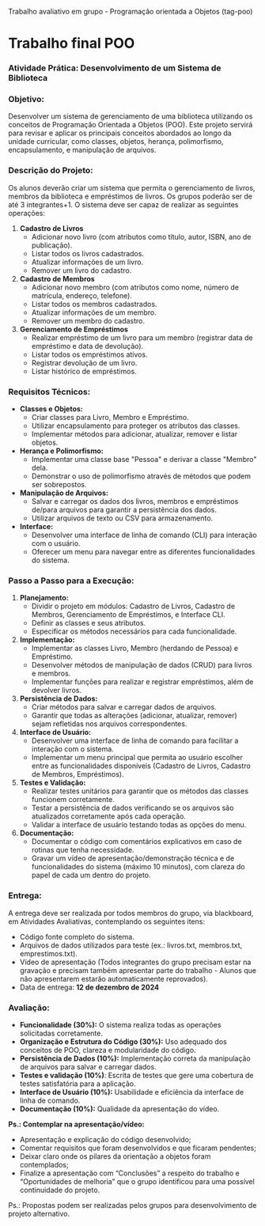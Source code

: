 Trabalho avaliativo em grupo - Programação orientada a Objetos (tag-poo)

# Trabalho final POO

### Atividade Prática: Desenvolvimento de um Sistema de Biblioteca

### Objetivo:

Desenvolver um sistema de gerenciamento de uma biblioteca utilizando os conceitos de Programação Orientada a Objetos (POO). Este projeto servirá para revisar e aplicar os principais conceitos abordados ao longo da unidade curricular, como classes, objetos, herança, polimorfismo, encapsulamento, e manipulação de arquivos.

### Descrição do Projeto:

Os alunos deverão criar um sistema que permita o gerenciamento de livros, membros da biblioteca e empréstimos de livros. Os grupos poderão ser de até 3 integrantes+1. O sistema deve ser capaz de realizar as seguintes operações:

1. **Cadastro de Livros**
    - Adicionar novo livro (com atributos como título, autor, ISBN, ano de publicação).
    - Listar todos os livros cadastrados.
    - Atualizar informações de um livro.
    - Remover um livro do cadastro.
2. **Cadastro de Membros**
    - Adicionar novo membro (com atributos como nome, número de matrícula, endereço, telefone).
    - Listar todos os membros cadastrados.
    - Atualizar informações de um membro.
    - Remover um membro do cadastro.
3. **Gerenciamento de Empréstimos**
    - Realizar empréstimo de um livro para um membro (registrar data de empréstimo e data de devolução).
    - Listar todos os empréstimos ativos.
    - Registrar devolução de um livro.
    - Listar histórico de empréstimos.

### Requisitos Técnicos:

- **Classes e Objetos:**
    - Criar classes para Livro, Membro e Empréstimo.
    - Utilizar encapsulamento para proteger os atributos das classes.
    - Implementar métodos para adicionar, atualizar, remover e listar objetos.
- **Herança e Polimorfismo:**
    - Implementar uma classe base "Pessoa" e derivar a classe "Membro" dela.
    - Demonstrar o uso de polimorfismo através de métodos que podem ser sobrepostos.
- **Manipulação de Arquivos:**
    - Salvar e carregar os dados dos livros, membros e empréstimos de/para arquivos para garantir a persistência dos dados.
    - Utilizar arquivos de texto ou CSV para armazenamento.
- **Interface:**
    - Desenvolver uma interface de linha de comando (CLI) para interação com o usuário.
    - Oferecer um menu para navegar entre as diferentes funcionalidades do sistema.

### Passo a Passo para a Execução:

1. **Planejamento:**
    - Dividir o projeto em módulos: Cadastro de Livros, Cadastro de Membros, Gerenciamento de Empréstimos, e Interface CLI.
    - Definir as classes e seus atributos.
    - Especificar os métodos necessários para cada funcionalidade.
2. **Implementação:**
    - Implementar as classes Livro, Membro (herdando de Pessoa) e Empréstimo.
    - Desenvolver métodos de manipulação de dados (CRUD) para livros e membros.
    - Implementar funções para realizar e registrar empréstimos, além de devolver livros.
3. **Persistência de Dados:**
    - Criar métodos para salvar e carregar dados de arquivos.
    - Garantir que todas as alterações (adicionar, atualizar, remover) sejam refletidas nos arquivos correspondentes.
4. **Interface de Usuário:**
    - Desenvolver uma interface de linha de comando para facilitar a interação com o sistema.
    - Implementar um menu principal que permita ao usuário escolher entre as funcionalidades disponíveis (Cadastro de Livros, Cadastro de Membros, Empréstimos).
5. **Testes e Validação:**
    - Realizar testes unitários para garantir que os métodos das classes funcionem corretamente.
    - Testar a persistência de dados verificando se os arquivos são atualizados corretamente após cada operação.
    - Validar a interface de usuário testando todas as opções do menu.
6. **Documentação:**
    - Documentar o código com comentários explicativos em caso de rotinas que tenha necessidade.
    - Gravar um vídeo de apresentação/demonstração técnica e de funcionalidades do sistema (máximo 10 minutos), com clareza do papel de cada um dentro do projeto.

### Entrega:

A entrega deve ser realizada por todos membros do grupo, via blackboard, em Atividades Avaliativas, contemplando os seguintes itens:

- Código fonte completo do sistema.
- Arquivos de dados utilizados para teste (ex.: livros.txt, membros.txt, emprestimos.txt).
- Vídeo de apresentação (Todos integrantes do grupo precisam estar na gravação e precisam também apresentar parte do trabalho - Alunos que não apresentarem estarão automaticamente reprovados).
- Data de entrega: **12 de dezembro de 2024**

### Avaliação:

- **Funcionalidade (30%):** O sistema realiza todas as operações solicitadas corretamente.
- **Organização e Estrutura do Código (30%):** Uso adequado dos conceitos de POO, clareza e modularidade do código.
- **Persistência de Dados (10%):** Implementação correta da manipulação de arquivos para salvar e carregar dados.
- **Testes e validação (10%)**: Escrita de testes que gere uma cobertura de testes satisfatória para a aplicação.
- **Interface de Usuário (10%):** Usabilidade e eficiência da interface de linha de comando.
- **Documentação (10%):** Qualidade da apresentação do vídeo.

**Ps.: Contemplar na apresentação/vídeo:**

- Apresentação e explicação do código desenvolvido;
- Comentar requisitos que foram desenvolvidos e que ficaram pendentes;
- Deixar claro onde os pilares da orientação a objetos foram contemplados;
- Finalize a apresentação com “Conclusões” a respeito do trabalho e “Oportunidades de melhoria” que o grupo identificou para uma possível continuidade do projeto.

Ps.: Propostas podem ser realizadas pelos grupos para desenvolvimento de projeto alternativo.